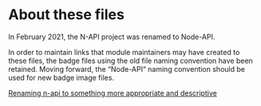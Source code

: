# About these files

In February 2021, the N-API project was renamed to Node-API.

In order to maintain links that module maintainers may have created to
these files, the badge files using the old file naming convention have been
retained. Moving forward, the “Node-API“ naming convention should be used
for new badge image files.

[Renaming n-api to something more appropriate and
descriptive](https://github.com/nodejs/abi-stable-node/issues/420)
